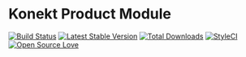 # Konekt Product Module


[![Build Status](https://travis-ci.org/artkonekt/product.svg?branch=master)](https://travis-ci.org/artkonekt/product)
[![Latest Stable Version](https://poser.pugx.org/konekt/product/version.svg)](https://packagist.org/packages/konekt/product)
[![Total Downloads](https://poser.pugx.org/konekt/product/downloads.svg)](https://packagist.org/packages/konekt/product)
[![StyleCI](https://styleci.io/repos/106089926/shield?branch=master)](https://styleci.io/repos/106089926)
[![Open Source Love](https://badges.frapsoft.com/os/mit/mit.svg?v=102)](https://github.com/ellerbrock/open-source-badge/)

